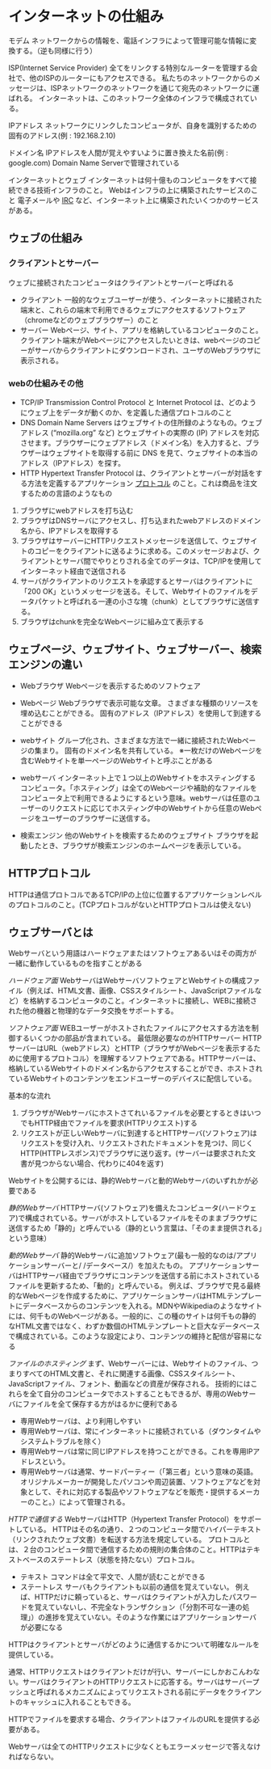 # インターネットの仕組み
モデム
ネットワークからの情報を、電話インフラによって管理可能な情報に変換する。（逆も同様に行う）

ISP(Internet Service Provider)
全てをリンクする特別なルーターを管理する会社で、他のISPのルーターにもアクセスできる。
私たちのネットワークからのメッセージは、ISPネットワークのネットワークを通じて宛先のネットワークに運ばれる。
インターネットは、このネットワーク全体のインフラで構成されている。

IPアドレス
ネットワークにリンクしたコンピュータが、自身を識別するための固有のアドレス(例 : 192.168.2.10)

ドメイン名
IPアドレスを人間が覚えやすいように置き換えた名前(例 : google.com)
Domain Name Serverで管理されている

インターネットとウェブ
インターネットは何十億ものコンピュータをすべて接続できる技術インフラのこと。
Webはインフラの上に構築されたサービスのこと 電子メールや  [IRC](https://developer.mozilla.org/ja/docs/Glossary/IRC)  など、インターネット上に構築されたいくつかのサービスがある。

## ウェブの仕組み

### クライアントとサーバー
ウェブに接続されたコンピュータはクライアントとサーバーと呼ばれる
* クライアント
一般的なウェブユーザーが使う、インターネットに接続された端末と、これらの端末で利用できるウェブにアクセスするソフトウェア（chromeなどのウェブブラウザー）のこと
* サーバー
Webページ、サイト、アプリを格納しているコンピュータのこと。
クライアント端末がWebページにアクセスしたいときは、webページのコピーがサーバからクライアントにダウンロードされ、ユーザのWebブラウザに表示される。

### webの仕組みその他
* TCP/IP
Transmission Control Protocol と Internet Protocol は、どのようにウェブ上をデータが動くのか、を定義した通信プロトコルのこと
* DNS
Domain Name Servers はウェブサイトの住所録のようなもの。ウェブアドレス (“mozilla.org” など) とウェブサイトの実際の (IP) アドレスを対応させます。ブラウザーにウェブアドレス（ドメイン名）を入力すると、ブラウザーはウェブサイトを取得する前に DNS を見て、ウェブサイトの本当のアドレス（IPアドレス）を探す。
* HTTP
Hypertext Transfer Protocol は、クライアントとサーバーが対話をする方法を定義するアプリケーション [プロトコル](https://developer.mozilla.org/ja/docs/Glossary/Protocol) のこと。これは商品を注文するための言語のようなもの

1. ブラウザにwebアドレスを打ち込む
2. ブラウザはDNSサーバにアクセスし、打ち込まれたwebアドレスのドメイン名から、IPアドレスを取得する
3. ブラウザはサーバーにHTTPリクエストメッセージを送信して、ウェブサイトのコピーをクライアントに送るように求める。このメッセージおよび、クライアントとサーバ間でやりとりされる全てのデータは、TCP/IPを使用してインターネット経由で送信される
4. サーバがクライアントのリクエストを承認するとサーバはクライアントに「200 OK」というメッセージを送る。そして、Webサイトのファイルをデータパケットと呼ばれる一連の小さな塊（chunk）としてブラウザに送信する。
5. ブラウザはchunkを完全なWebページに組み立て表示する


## ウェブページ、ウェブサイト、ウェブサーバー、検索エンジンの違い
* Webブラウザ
Webページを表示するためのソフトウェア

* Webページ
Webブラウザで表示可能な文章。
さまざまな種類のリソースを埋め込むことができる。
固有のアドレス（IPアドレス）を使用して到達することができる

* webサイト
グループ化され、さまざまな方法で一緒に接続されたWebページの集まり。
固有のドメイン名を共有している。
※一枚だけのWebページを含むWebサイトを単一ページのWebサイトと呼ぶことがある

* webサーバ
インターネット上で１つ以上のWebサイトをホスティングするコンピュータ。「ホスティング」は全てのWebページや補助的なファイルをコンピュータ上で利用できるようにするという意味。webサーバは任意のユーザーのリクエストに応じてホスティング中のWebサイトから任意のWebページをユーザーのブラウザーに送信する。

* 検索エンジン
他のWebサイトを検索するためのウェブサイト
ブラウザを起動したとき、ブラウザが検索エンジンのホームページを表示している。


## HTTPプロトコル
HTTPは通信プロトコルであるTCP/IPの上位に位置するアプリケーションレベルのプロトコルのこと。(TCPプロトコルがないとHTTPプロトコルは使えない)



## ウェブサーバとは
Webサーバという用語はハードウェアまたはソフトウェアあるいはその両方が一緒に動作しているものを指すことがある

*ハードウェア面*
WebサーバはWebサーバソフトウェアとWebサイトの構成ファイル（例えば、HTML文書、画像、CSSスタイルシート、JavaScriptファイルなど）を格納するコンピュータのこと。インターネットに接続し、WEBに接続された他の機器と物理的なデータ交換をサポートする。

*ソフトウェア面*
WEBユーザーがホストされたファイルにアクセスする方法を制御するいくつかの部品が含まれている。
最低限必要なのがHTTPサーバー
HTTPサーバーはURL（webアドレス）とHTTP（ブラウザがWebページを表示するために使用するプロトコル）を理解するソフトウェアである。HTTPサーバーは、格納しているWebサイトのドメイン名からアクセスすることができ、ホストされているWebサイトのコンテンツをエンドユーザーのデバイスに配信している。

基本的な流れ
1. ブラウザがWebサーバにホストさてれいるファイルを必要とするときはいつでもHTTP経由でファイルを要求(HTTPリクエスト)する
2. リクエストが正しいWebサーバに到達するとHTTPサーバ(ソフトウェア)はリクエストを受け入れ、リクエストされたドキュメントを見つけ、同じくHTTP(HTTPレスポンス)でブラウザに送り返す。(サーバーは要求された文書が見つからない場合、代わりに404を返す)

Webサイトを公開するには、静的Webサーバと動的Webサーバのいずれかが必要である

*静的Webサーバ*
HTTPサーバ(ソフトウェア)を備えたコンピュータ(ハードウェア)で構成されている。サーバがホストしているファイルをそのままブラウザに送信するため「静的」と呼んでいる（静的という言葉は、「そのまま提供される」という意味）

*動的Webサーバ*
静的Webサーバに追加ソフトウェア(最も一般的なのは/アプリケーションサーバーと/ /データベース/）を加えたもの。
アプリケーションサーバはHTTPサーバ経由でブラウザにコンテンツを送信する前にホストされているファイルを更新するため、「動的」と呼んでいる。
例えば、ブラウザで見る最終的なWebページを作成するために、アプリケーションサーバはHTMLテンプレートにデータベースからのコンテンツを入れる。MDNやWikipediaのようなサイトには、何千ものWebページがある。一般的に、この種のサイトは何千もの静的なHTML文書ではなく、わずか数個のHTMLテンプレートと巨大なデータベースで構成されている。このような設定により、コンテンツの維持と配信が容易になる

*ファイルのホスティング*
まず、Webサーバーには、Webサイトのファイル、つまりすべてのHTML文書と、それに関連する画像、CSSスタイルシート、JavaScriptファイル、フォント、動画などの資産が保存される。
技術的にはこれらを全て自分のコンピュータでホストすることもできるが、専用のWebサーバにファイルを全て保存する方がはるかに便利である
* 専用Webサーバは、より利用しやすい
* 専用Webサーバは、常にインターネットに接続されている（ダウンタイムやシステムトラブルを除く）
* 専用Webサーバは常に同じIPアドレスを持つことができる。これを専用IPアドレスという。
* 専用Webサーバは通常、サードパーティー（「第三者」という意味の英語。オリジナルメーカーが開発したパソコンや周辺装置、ソフトウェアなどを対象として、それに対応する製品やソフトウェアなどを販売・提供するメーカーのこと。）によって管理される。

*HTTPで通信する*
WebサーバはHTTP（Hypertext Transfer Protocol）をサポートしている。
HTTPはその名の通り、２つのコンピュータ間でハイパーテキスト（リンクされたウェブ文書）を転送する方法を規定している。
プロトコルとは、２台のコンピュータ間で通信するための規則の集合体のこと。HTTPはテキストベースのステートレス（状態を持たない）プロトコル。

* テキスト
コマンドは全て平文で、人間が読むことができる
* ステートレス
サーバもクライアントも以前の通信を覚えていない。
例えば、HTTPだけに頼っていると、サーバはクライアントが入力したパスワードを覚えていないし、不完全なトランザクション（「分割不可な一連の処理」）の進捗を覚えていない。そのような作業にはアプリケーションサーバが必要になる

HTTPはクライアントとサーバがどのように通信するかについて明確なルールを提供している。

通常、HTTPリクエストはクライアントだけが行い、サーバーにしかおこんわない。サーバはクライアントのHTTPリクエストに応答する。サーバはサーバープッシュと呼ばれるメカニズムによってリクエストされる前にデータをクライアントのキャッシュに入れることもできる。

HTTPでファイルを要求する場合、クライアントはファイルのURLを提供する必要がある。

Webサーバは全てのHTTPリクエストに少なくともエラーメッセージで答えなければならない。
